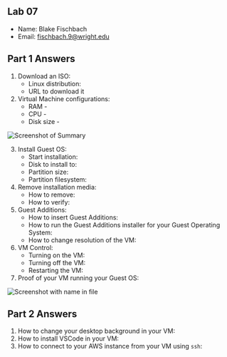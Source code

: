 ## Lab 07

- Name: Blake Fischbach
- Email: fischbach.9@wright.edu

## Part 1 Answers

1. Download an ISO:
    - Linux distribution: 
    - URL to download it
2. Virtual Machine configurations:
    - RAM -
    - CPU - 
    - Disk size - 

![Screenshot of Summary](relative_path_to_image_filename_here)

3. Install Guest OS:
    - Start installation:
    - Disk to install to:
    - Partition size:
    - Partition filesystem: 
4. Remove installation media:
    - How to remove:
    - How to verify: 
5. Guest Additions:
    - How to insert Guest Additions:
    - How to run the Guest Additions installer for your Guest Operating System:
    - How to change resolution of the VM:
6. VM Control:
    - Turning on the VM:
    - Turning off the VM:
    - Restarting the VM:
7. Proof of your VM running your Guest OS:

![Screenshot with name in file](relative_path_to_image_filename_here)


## Part 2 Answers

1. How to change your desktop background in your VM:
2. How to install VSCode in your VM:
3. How to connect to your AWS instance from your VM using `ssh`:
